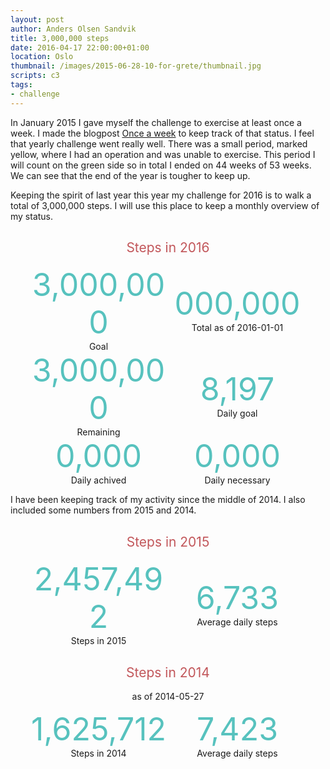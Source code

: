 ```yaml
---
layout: post
author: Anders Olsen Sandvik
title: 3,000,000 steps
date: 2016-04-17 22:00:00+01:00
location: Oslo
thumbnail: /images/2015-06-28-10-for-grete/thumbnail.jpg
scripts: c3
tags:
- challenge
---
```

In January 2015 I gave myself the challenge to exercise at least once a week. I made the blogpost [Once a week](http://andersos.net/2015/01/01/once-a-week/) to keep track of that status. I feel that yearly challenge went really well. There was a small period, marked yellow, where I had an operation and was unable to exercise. This period I will count on the green side so in total I ended on 44 weeks of 53 weeks. We can see that the end of the year is tougher to keep up.

Keeping the spirit of last year this year my challenge for 2016 is to walk a total of 3,000,000 steps. I will use this place to keep a monthly overview of my status.
<style>
.row {
  display: flex;
  flex-flow: row wrap;
  justify-content: center;
  align-items: center;
}
.item {
  width: 222px;
}
.number {
  font-size: 50px;
  color: #57c2be;
  text-align: center;
}
.caption {
  text-align: center;
}
</style>

<h2 style="text-align: center; color: #c2575b; font-weight: normal;">Steps in 2016</h2>
<div class="row">

  <div class="item">
    <div class="number">
    3,000,000
    </div>
    <div class="caption">
    Goal
    </div>
  </div>

  <div class="item">
    <div id="steps2016" class="number">000,000</div>
    <div id="steps2016date" class="caption">Total as of 2016-01-01</div>
  </div>

  <div class="item">
    <div id="remaining2016" class="number">3,000,000</div>
    <div class="caption">Remaining</div>
  </div>

  <div class="item">
    <div class="number">8,197</div>
    <div class="caption">Daily goal</div>
  </div>

  <div class="item">
    <div id="dailyAvg" class="number">0,000</div>
    <div class="caption">Daily achived</div>
  </div>

  <div class="item">
    <div id="dailyNeed" class="number">0,000</div>
    <div class="caption">Daily necessary</div>
  </div>

</div>

<div id="stepsdaily2016"></div>
<div id="stepsdaily"></div>

I have been keeping track of my activity since the middle of 2014. I also included some numbers from 2015 and 2014.

<h2 style="text-align: center; color: #c2575b; font-weight: normal;">Steps in 2015</h2>
<div class="row">

  <div class="item">
    <div class="number">
    2,457,492
    </div>
    <div class="caption">
    Steps in 2015
    </div>
  </div>

  <div class="item">
    <div class="number">6,733</div>
    <div class="caption">Average daily steps</div>
  </div>

</div>

<div id="stepsdaily2015"></div>

<h2 style="text-align: center; color: #c2575b; font-weight: normal;">Steps in 2014</h2>
<p style="text-align: center;">as of 2014-05-27</p>
<div class="row">

  <div class="item">
    <div class="number">
    1,625,712
    </div>
    <div class="caption">
    Steps in 2014
    </div>
  </div>

  <div class="item">
    <div class="number">7,423</div>
    <div class="caption">Average daily steps</div>
  </div>

</div>

<div id="stepsdaily2014"></div>


<script>
function ready(fn) {
  if (document.readyState != 'loading'){
    fn();
  } else {
    document.addEventListener('DOMContentLoaded', fn);
  }
}

var allSteps = Array(4);
var stepArrayGoal = Array(367).fill(8197);
stepArrayGoal[0] = 'Goal';

var stepsin2016 = 0;
var stepArray2016 = ['2016'];
var daysin2016 = 0;
var lastDateMeasured = 0;

var stepsin2015 = 0;
var stepArray2015 = ['2015'];
var daysin2015 = 0;

var stepsin2014 = 0;
var stepArray2014 = Array(147).fill(0);
stepArray2014[0] = '2014';
var daysin2014 = 0;

function fillElement(id, content) {
  document.getElementById(id).innerHTML = content.toLocaleString("en-US");
}

function updateNumbers(steps, days, date) {
  var rem = 3000000 - steps;
  fillElement('steps2016', steps);
  fillElement('steps2016date', 'Total as of ' + date);
  fillElement('remaining2016', rem);
  fillElement('dailyAvg', Math.round(steps/days));
  fillElement('dailyNeed', Math.round(rem/(366-days)));
}

function cumulative(arr) {
  var newArr = arr.slice();
  for(var i = 1; i < arr.length; i++) {
    if(i === 1) {
      newArr[0] = arr[0];
      newArr[1] = arr[1];
    } else {
      newArr[i] = newArr[i-1] + arr[i];
    }
  }
  return newArr;
}

function graph(id, data, type) {
  c3.generate({
    bindto: id,
    data: {
      columns: data,
      type: type
    },
    bar: {}
  });
}

function draw() {
  fetch("http://api.andersos.net/activity.json")
  .then(function (response) {
    response.json()
    .then(function (activities) {
      for(i = 0; i < activities.length; i++) {
        if (activities[i].date.includes("2016")) {
          stepArray2016.push(activities[i].steps);
          stepsin2016 += activities[i].steps;
          daysin2016 += 1;
          lastDateMeasured = activities[i].date;
        }
        if (activities[i].date.includes("2015")) {
          stepArray2015.push(activities[i].steps);
          stepsin2015 += activities[i].steps;
          daysin2015 += 1;
        }
        if (activities[i].date.includes("2014")) {
          stepArray2014.push(activities[i+147].steps);
          stepsin2014 += activities[i].steps;
          daysin2014 += 1;
        }
      }
      updateNumbers(stepsin2016, stepArray2016.length - 1, lastDateMeasured);
      graph('#stepsdaily2016', [ stepArray2016 ], 'bar');
      graph('#stepsdaily2015', [ stepArray2015 ], 'bar');
      graph('#stepsdaily2014', [ stepArray2014 ], 'bar');
      allSteps[0] = cumulative(stepArrayGoal);
      allSteps[1] = cumulative(stepArray2016);
      allSteps[2] = cumulative(stepArray2015);
      allSteps[3] = cumulative(stepArray2014);
      graph('#stepsdaily', allSteps, 'line');
    })
  })
}

ready(draw);
</script>
